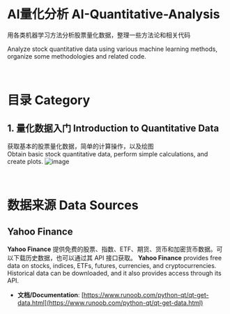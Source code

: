 # AI量化分析 AI-Quantitative-Analysis
用各类机器学习方法分析股票量化数据，整理一些方法论和相关代码 

Analyze stock quantitative data using various machine learning methods, organize some methodologies and related code.

<br/>

# 目录 Category
## 1. 量化数据入门 Introduction to Quantitative Data
获取基本的股票量化数据，简单的计算操作，以及绘图<br/>
Obtain basic stock quantitative data, perform simple calculations, and create plots.
![image](https://github.com/user-attachments/assets/87617403-d0cb-4a22-9875-b3d4d496fe70)


<br/>

# 数据来源 Data Sources
## Yahoo Finance

**Yahoo Finance** 提供免费的股票、指数、ETF、期货、货币和加密货币数据。可以下载历史数据，也可以通过其 API 接口获取。
**Yahoo Finance** provides free data on stocks, indices, ETFs, futures, currencies, and cryptocurrencies. Historical data can be downloaded, and it also provides access through its API.
- **文档/Documentation**: [https://www.runoob.com/python-qt/qt-get-data.html](https://www.runoob.com/python-qt/qt-get-data.html)


